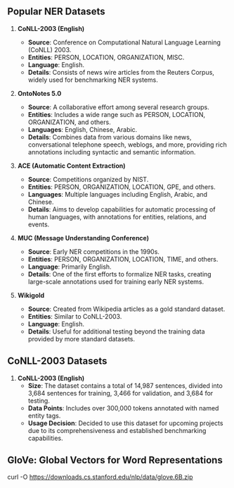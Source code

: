 ## Popular NER Datasets

1. **CoNLL-2003 (English)**
   - **Source**: Conference on Computational Natural Language Learning (CoNLL) 2003.
   - **Entities**: PERSON, LOCATION, ORGANIZATION, MISC.
   - **Language**: English.
   - **Details**: Consists of news wire articles from the Reuters Corpus, widely used for benchmarking NER systems.

2. **OntoNotes 5.0**
   - **Source**: A collaborative effort among several research groups.
   - **Entities**: Includes a wide range such as PERSON, LOCATION, ORGANIZATION, and others.
   - **Languages**: English, Chinese, Arabic.
   - **Details**: Combines data from various domains like news, conversational telephone speech, weblogs, and more, providing rich annotations including syntactic and semantic information.

3. **ACE (Automatic Content Extraction)**
   - **Source**: Competitions organized by NIST.
   - **Entities**: PERSON, ORGANIZATION, LOCATION, GPE, and others.
   - **Languages**: Multiple languages including English, Arabic, and Chinese.
   - **Details**: Aims to develop capabilities for automatic processing of human languages, with annotations for entities, relations, and events.

4. **MUC (Message Understanding Conference)**
   - **Source**: Early NER competitions in the 1990s.
   - **Entities**: PERSON, ORGANIZATION, LOCATION, TIME, and others.
   - **Language**: Primarily English.
   - **Details**: One of the first efforts to formalize NER tasks, creating large-scale annotations used for training early NER systems.

5. **Wikigold**
   - **Source**: Created from Wikipedia articles as a gold standard dataset.
   - **Entities**: Similar to CoNLL-2003.
   - **Language**: English.
   - **Details**: Useful for additional testing beyond the training data provided by more standard datasets.

##  CoNLL-2003 Datasets

1. **CoNLL-2003 (English)**
   - **Size**: The dataset contains a total of 14,987 sentences, divided into 3,684 sentences for training, 3,466 for validation, and 3,684 for testing.
   - **Data Points**: Includes over 300,000 tokens annotated with named entity tags.
   - **Usage Decision**: Decided to use this dataset for upcoming projects due to its comprehensiveness and established benchmarking capabilities.

## GloVe: Global Vectors for Word Representations
curl -O https://downloads.cs.stanford.edu/nlp/data/glove.6B.zip

